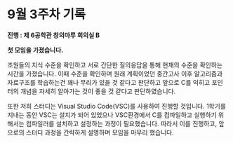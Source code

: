 # 9월 3주차 기록
**진행 : 제 6공학관 창의마루 회의실 B**

**첫 모임을 가졌습니다.**

조원들의 지식 수준을 확인하고 서로 간단한 질의응답을 통해 현재의 수준을 확인하는 시간을 가졌습니다.
이때 수준을 확인하며 원래 계획이었던 중간고사 이후 알고리즘과 자료구조를 학습하는건 꽤나 무리가 있을 것 같다고 판단하고 앞으로 C를 익히고 포인터의 개념을 자세히 알아가는 것이 좋을 것 같다고 판단하였습니다.

또한 저희 스터디는 Visual Studio Code(VSC)를 사용하여 진행할 것입니다.
1학기를 지내는 동안 VSC는 설치가 되어 있었으나 VSC환경에서 C를 컴파일하고 실행하기 위해서는 컴파일러를 설치하고 설정하는 과정이 필요했습니다.
따라서 이를 진행하고, 앞으로의 스터디 과정을 간략하게 설명하며 모임을 마무리 했습니다.
